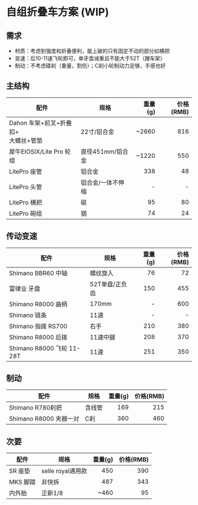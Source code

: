 # 自组折叠车方案 (WIP)

## 需求

- 材质：考虑到强度和折叠便利，能上碳的只有固定不动的部分如横把
- 变速：后10-11速飞轮即可，单牙盘减重且不能大于52T（蹭车架）
- 制动：不考虑碟刹（重量，割伤）；C刹小轮制动力足够，手感也好

## 主结构

|配件|规格|重量(g)|价格(RMB)|
|-|-|-:|-:|
|Dahon 车架+前叉+折叠扣+<br>大螺丝+管垫|22寸/铝合金|~2660|816|
|犀牛EIOSIX/Lite Pro 轮组|直径451mm/铝合金|~1220|550|
|LitePro 座管|铝合金|338|48|
|LitePro 头管|铝合金/一体不伸缩|-|-|
|LitePro 横把|碳|95|80|
|LitePro 碗组|钢|74|24|

## 传动变速

|配件|规格|重量(g)|价格(RMB)|
|-|-|-:|-:|
|Shimano BBR60 中轴|螺纹旋入|76|72|
|富律业 牙盘|52T单盘/正负齿|150|455|
|Shimano R8000 曲柄|170mm|-|600|
|Shimano 链条|11速|-|-|
|Shimano 指拨 RS700|右手|210|380|
|Shimano R8000 后拨|11速中腿|208|370|
|Shimano R8000 飞轮 11-28T|11速|251|350|

## 制动

|配件|规格|重量(g)|价格(RMB)|
|-|-|-:|-:|
|Shimano R780刹把|含线管|169|215|
|Shimano R8000 夹器一对|C刹|360|460|

## 次要

|配件|规格|重量(g)|价格(RMB)|
|-|-|-:|-:|
|SR 座垫|selle royal通用款|450|390|
|MKS 脚踏|非快拆|487|343|
|内外胎|正新1/8|~460|95|
